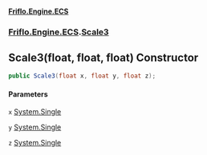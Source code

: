 #### [Friflo.Engine.ECS](index.md#'index')
### [Friflo.Engine.ECS](Friflo.Engine.ECS.md#'Friflo.Engine.ECS').[Scale3](Scale3.md#'Friflo.Engine.ECS.Scale3')

## Scale3(float, float, float) Constructor

```csharp
public Scale3(float x, float y, float z);
```
#### Parameters

<a name='Friflo.Engine.ECS.Scale3.Scale3(float,float,float).x'></a>

`x` [System.Single](https://docs.microsoft.com/en-us/dotnet/api/System.Single#'System.Single')

<a name='Friflo.Engine.ECS.Scale3.Scale3(float,float,float).y'></a>

`y` [System.Single](https://docs.microsoft.com/en-us/dotnet/api/System.Single#'System.Single')

<a name='Friflo.Engine.ECS.Scale3.Scale3(float,float,float).z'></a>

`z` [System.Single](https://docs.microsoft.com/en-us/dotnet/api/System.Single#'System.Single')